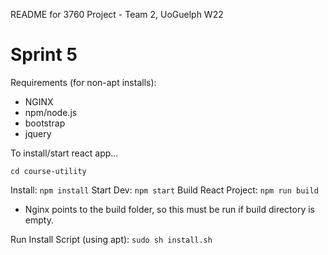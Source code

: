 README for 3760 Project - Team 2, UoGuelph W22

# Sprint 5

Requirements (for non-apt installs):
- NGINX
- npm/node.js
- bootstrap
- jquery

To install/start react app...

`cd course-utility`

Install: `npm install`
Start Dev: `npm start`
Build React Project: `npm run build`
- Nginx points to the build folder, so this must be run if build directory is empty.


Run Install Script (using apt): `sudo sh install.sh`
